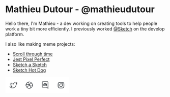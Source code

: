 # Mathieu Dutour - @mathieudutour

Hello there, I'm Mathieu - a dev working on creating tools to help people work a tiny bit more efficiently. I previously worked [@Sketch](https://sketch.com) on the develop platform.

I also like making meme projects:

- [Scroll through time](https://github.com/mathieudutour/scroll-through-time)
- [Jest Pixel Perfect](https://github.com/offsetearth/jest-pixel-perfect)
- [Sketch a Sketch](https://github.com/mathieudutour/sketch-a-sketch)
- [Sketch Hot Dog](https://github.com/mathieudutour/sketch-hotdog)

<a href="https://twitter.com/mathieudutour"><img align="left" width="50" height="50" src="./assets/twitter.png"></a>
<a href="https://dribbble.com/mathieudutour"><img align="left" width="50" height="50" src="./assets/dribbble.png"></a>
<a href="https://discordapp.com/users/380325824286687233"><img align="left" width="50" height="50" src="./assets/discord.png"></a>
<a href="https://instagram.com/mathieudutour"><img align="left" width="50" height="50" src="./assets/instagram.png"></a>
